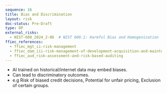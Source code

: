 ```yaml
---
sequence: 16
title: Bias and Discrimination
layout: risk
doc-status: Pre-Draft
type: OP
external_risks:
  - NIST-600_2024_2-06  # NIST 600.1: Harmful Bias and Homogenization
ffiec_references:
  - ffiec_mgt_ii-risk-management
  - ffiec_dam_iii-risk-management-of-development-acquisition-and-maintenance
  - ffiec_aud_risk-assessment-and-risk-based-auditing
---
```


  - AI trained on historical/internet data may embed biases.  
  - Can lead to discriminatory outcomes.  
  - e.g Risk of biased credit decisions, Potential for unfair pricing, Exclusion of certain groups.

